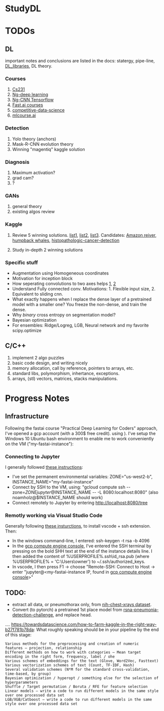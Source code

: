 # StudyDL

# TODOs
## DL
important notes and conclusions are listed in the docs:
statergy, pipe-line, [DL_libraries](https://docs.google.com/document/d/1Yz1N2-pMnlBIWhfqrXvtjNOEpICcJ_Z8-tgulvlFoqY/edit?usp=sharing), DL theory.

### Courses
1. [Cs231]()
1. [Ng-deep learning](https://www.coursera.org/specializations/deep-learning)
1. [Ng-CNN Tensorflow](https://www.coursera.org/learn/convolutional-neural-networks-tensorflow)
1. [Fast.ai courses](https://www.fast.ai/)
1. [competitive-data-science](https://www.coursera.org/learn/competitive-data-science)
1. [mlcourse.ai](https://mlcourse.ai/)

### Detection
1. Yolo theory (anchors)
1. Mask-R-CNN evolution theory
1. Winning "magentiq" kaggle solution
### Diagnosis
1. Maximum activation?
1. grad cam?
1. ?
### GANs
1. general theory
1. existing algos review
### Kaggle
1. Review 5 winning solutions. [list1](http://ndres.me/kaggle-past-solutions/), [list2](https://www.kaggle.com/sudalairajkumar/winning-solutions-of-kaggle-competitions), [list3](http://www.chioka.in/kaggle-competition-solutions/). Candidates: [Amazon reiver](https://www.kaggle.com/c/planet-understanding-the-amazon-from-space/data), [humpback whales](https://www.kaggle.com/c/humpback-whale-identification), [histopathologic-cancer-detection](https://www.kaggle.com/c/histopathologic-cancer-detection)

1. Study in-depth 2 winning solutions

### Specific stuff
* Augmentation using Homogeneous coordinates
* Motivation for inception block
* How seperating convolutions to two axes helps [1](http://www.songho.ca/dsp/convolution/convolution2d_separable.html), [2](https://towardsdatascience.com/a-basic-introduction-to-separable-convolutions-b99ec3102728)
* Understand Fully connected conv. Motivations: 1. Flexible input size, 2. Equivalent to sliding cnn.
* What exactly happens when I replace the dense layer of a pretrained model with a smaller one? You freeze the non-dense, and train the dense.
* Why *binary* cross entropy on segmentation model?
* Bayesian optimization
* For ensembles: Ridge/Logreg, LGB, Neural network and my favorite scipy.optimize
## C/C++
1. implement 2 algo puzzles
1. basic code design, and writing nicely
1. memory allocation, call by reference, pointers to arrays, etc.
1. standard libs, polymorphism, inhertance, exceptions.
1. arrays, (stl) vectors, matrices, stacks manipulations.

# Progress Notes
## Infrastructure
Following the fastai course "Practical Deep Learning for Coders" approach, I've opened a gcp account (with a 300$ free credit).
using ). I've setup the Windows 10 Ubuntu bash environment to enable me to work conveniently on the VM ("my-fastai-instance"):
### Connecting to Jupyter
I generally followed [these instructions](https://course.fast.ai/start_gcp.html):
* I've set the permanent environmental variables: ZONE="us-west2-b", INSTANCE_NAME="my-fastai-instance"
* Connect by SSH to the VM, using: "gcloud compute ssh --zone=$ZONE jupyter@$INSTANCE_NAME -- -L 8080:localhost:8080" (also noamholz@$INSTANCE_NAME should work)
* Connect remotely to Jupyter by entering [http://localhost:8080/tree](http://localhost:8080/tree)
### Remotly working via Visual Studio Code 
Generally following [these insturctions](https://code.visualstudio.com/docs/remote/ssh), to install vscode + ssh extension.
Then:
* In the windows command-line, I entered: ssh-keygen -t rsa -b 4096
* In the [gcp compute engine console](https://console.cloud.google.com/compute?project=fastai-course-4783), I've entered the SSH terminal by pressing on the bold SHH text at the end of the instance details line. I then added the content of %USERPROFILE%\.ssh\id_rsa.pub (where %USERPROFILE% = 'C:\Users\owner') to ~/.ssh/authorized_keys.
* In vscode, I then press F1 -> choose "Remote-SSH: Connect to Host -> enter "jupyter@<my-fastai-instance IP, found in [gcp compute engine console](https://console.cloud.google.com/compute?project=fastai-course-4783)>"
## TODO:
* extract all data, or pneumothorax only, from [nih-chest-xrays dataset](https://www.kaggle.com/nih-chest-xrays/data).
* Convert (to pytorch) a pretrained 1st place model from [rsna-pneumonia-detection-challenge](https://github.com/i-pan/kaggle-rsna18), and replace head.

 
....
https://towardsdatascience.com/how-to-farm-kaggle-in-the-right-way-b27f781b78da:
What roughly speaking should be in your pipeline by the end of this stage:

    Various methods for the preprocessing and creation of numeric features — projection, relationship
    Different methods on how to work with categories — Mean target encoding in the right form, frequency, label / ohe
    Various schemes of embeddings for the text (Glove, Word2Vec, Fasttext)
    Various vectorization schemes of text (Count, TF-IDF, Hash)
    Several validation schemes (N*M for the standard cross-validation, time-based, by group)
    Bayesian optimization / hyperopt / something else for the selection of hyperparameters
    Shuffle / Target permutation / Boruta / RFE for feature selection
    Linear models — write a code to run different models in the same style over one processed data set
    LGB/XGB/Catboost — write a code to run different models in the same style over one processed data set
